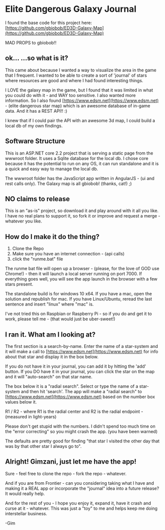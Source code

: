 # Elite Dangerous Galaxy Journal

I found the base code for this project here: [https://github.com/gbiobob/ED3D-Galaxy-Map](https://github.com/gbiobob/ED3D-Galaxy-Map)

MAD PROPS to gbiobob!!

## ok...  ...so what is it?

This came about because I wanted a way to visualize the area in the game that I frequent.  I wanted to be able to create a sort of 'journal' of stars where resources are good and where I had found interesting things.

I LOVE the galaxy map in the game, but I found that it was limited in what you could do with it - and WAY too sensitive.  I also wanted more information.  So I also found [https://www.edsm.net](https://www.edsm.net) - (elite dangerous star map) which is an awesome database of in-game data.  And it has a REST API!! :)

I knew that if I could pair the API with an awesome 3d map, I could build a local db of my own findings.

## Software Structure

This is an ASP.NET core 2.2 project that is serving a static page from the wwwroot folder.  It uses a Sqlite database for the local db.  I chose core because it has the potential to run on any OS, it can run standalone and it is a quick and easy way to manage the local db.

The wwwroot folder has the JavaScript app written in AngularJS - (ui and rest calls only).  The Galaxy map is all gbiobob!  (thanks, cat!)  ;)

## NO claims to release

This is an "as-is" project, so download it and play around with it all you like.  I have no real plans to support it, so fork it or improve and request a merge - whatever you like.

## How do I make it do the thing?

1. Clone the Repo
1. Make sure you have an internet connection - (api calls)
1. click the "runme.bat" file 

The runme bat file will open up a browser - (please, for the love of GOD use Chrome!) - then it will launch a local server running on port 7000.  If everything goes well, you will see the app launch in the browser with a few stars present.

The standalone build is for windows 10 x64.  If you have a mac, open the solution and republish for mac.  If you have Linux/Ubuntu, reread the last sentence and insert "linux" where "mac" is.

I've not tried this on Raspbian or Raspberry Pi - so if you do and get it to work, please tell me - (that would just be uber-sweet!)

## I ran it. What am I looking at?

The first section is a search-by-name.  Enter the name of a star-system and it will make a call to [https://www.edsm.net](https://www.edsm.net) for info about that star and display it in the box below.

If you do not have it in your journal, you can add it by hitting the 'add' button.  If you DO have it in your journal, you can click the star on the map and it will "auto-search" on that star name.

The box below it is a "radial search".  Select or type the name of a star-system and then hit 'search'.  The app will make a "radial search" to [https://www.edsm.net](https://www.edsm.net) based on the number box values below it.

R1 / R2 - where R1 is the radial center and R2 is the radial endpoint - (measured in light-years)

Please don't get stupid with the numbers.  I didn't spend too much time on the "error correcting" so you might crash the app.  (you have been warned)

The defaults are pretty good for finding "that star I visited the other day that was by that other star I always go to".

## Alright! Gimzani, just let me have the app!

Sure - feel free to clone the repo - fork the repo - whatever.

And if you are from Frontier - can you considering taking what I have and making it a REAL app or incorporate the "journal" idea into a future release?  It would really help.

And for the rest of you - I hope you enjoy it, expand it, have it crash and curse at it - whatever.  This was just a "toy" to me and helps keep me doing interstellar business.

-Gim